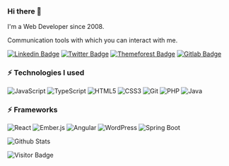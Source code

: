### Hi there 👋
I'm a Web Developer since 2008.

Communication tools with which you can interact with me.

[![Linkedin Badge](https://img.shields.io/badge/-themesama-0077b5?style=for-the-badge&logo=Linkedin&logoColor=white&link=https://www.linkedin.com/in/themesama/)](https://www.linkedin.com/in/themesama/)
[![Twitter Badge](https://img.shields.io/badge/-themesama-1DA1F2?style=for-the-badge&logo=Twitter&logoColor=white&link=https://twitter.com/themesama/)](https://twitter.com/themesama/)
[![Themeforest Badge](https://img.shields.io/badge/-themesama-79B34C?style=for-the-badge&logo=envato&logoColor=white&link=https://themeforest.net/user/themesama)](https://themeforest.net/user/themesama)
[![Gitlab Badge](https://img.shields.io/badge/-themesama-141614?style=for-the-badge&logo=gitlab&logoColor=white&link=https://gitlab.com/users/themesama/groups)](https://gitlab.com/users/themesama/groups)

### ⚡ Technologies I used
![JavaScript](https://img.shields.io/static/v1?style=for-the-badge&message=JavaScript&color=222222&logo=JavaScript&logoColor=F7DF1E&label=)
![TypeScript](https://img.shields.io/static/v1?style=for-the-badge&message=TypeScript&color=3178C6&logo=TypeScript&logoColor=FFFFFF&label=)
![HTML5](https://img.shields.io/static/v1?style=for-the-badge&message=HTML5&color=E34F26&logo=HTML5&logoColor=FFFFFF&label=)
![CSS3](https://img.shields.io/static/v1?style=for-the-badge&message=CSS3&color=1572B6&logo=CSS3&logoColor=FFFFFF&label=)
![Git](https://img.shields.io/static/v1?style=for-the-badge&message=Git&color=F05032&logo=Git&logoColor=FFFFFF&label=)
![PHP](https://img.shields.io/static/v1?style=for-the-badge&message=PHP&color=777BB4&logo=PHP&logoColor=FFFFFF&label=)
![Java](https://img.shields.io/static/v1?style=for-the-badge&message=Java&color=007396&logo=Java&logoColor=FFFFFF&label=)

### ⚡ Frameworks
![React](https://img.shields.io/static/v1?style=for-the-badge&message=React&color=222222&logo=React&logoColor=61DAFB&label=)
![Ember.js](https://img.shields.io/static/v1?style=for-the-badge&message=Ember.js&color=E04E39&logo=Ember.js&logoColor=FFFFFF&label=)
![Angular](https://img.shields.io/static/v1?style=for-the-badge&message=Angular&color=DD0031&logo=Angular&logoColor=FFFFFF&label=)
![WordPress](https://img.shields.io/static/v1?style=for-the-badge&message=WordPress&color=21759B&logo=WordPress&logoColor=FFFFFF&label=)
![Spring Boot](https://img.shields.io/static/v1?style=for-the-badge&message=Spring+Boot&color=6DB33F&logo=Spring+Boot&logoColor=FFFFFF&label=)

![Github Stats](https://github-readme-stats.vercel.app/api?username=themesama&count_private=true&show_icons=true&include_all_commits=true&count_private=true&theme=omni)

![Visitor Badge](https://visitor-badge.laobi.icu/badge?page_id=themesama.themesama)

<!--
**ThemeSama/ThemeSama** is a ✨ _special_ ✨ repository because its `README.md` (this file) appears on your GitHub profile.

Here are some ideas to get you started:

- 🔭 I’m currently working on ...
- 🌱 I’m currently learning ...
- 👯 I’m looking to collaborate on ...
- 🤔 I’m looking for help with ...
- 💬 Ask me about ...
- 📫 How to reach me: ...
- 😄 Pronouns: ...
- ⚡ Fun fact: ...
-->
